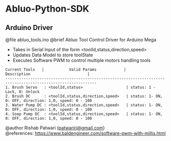 # Abluo-Python-SDK
## Arduino Driver
@file abluo_tools.ino
@brief Abluo Tool Control Driver for Arduino Mega

* Takes in Serial Input of the form <toolId,status,direction,speed>
* Updates Data Model to store toolState
* Executes Software PWM to control multiple motors handling tools

```
Current Tools   |           Valid Params            |                   Description                         |
--------------------------------------------------------------------------------------------------------------
1. Brush Servo   : <toolId,status>                   | status: 1 - Lock, 0: Unlock
2. Brush DC      : <toolId,status,direction,speed>   | status: 1- ON, 0: OFF, direction: 1,0, speed: 0 - 100
3. Water Pump DC : <toolId,status,direction,speed>   | status: 1- ON, 0: OFF, direction: 1,0, speed: 0 - 100
4. Soap Pump DC  : <toolId,status,direction,speed>   | status: 1- ON, 0: OFF, direction: 1,0, speed: 0 - 100
```
 
@author Rishab Patwari (patwariri@gmail.com)<br>
@references: https://www.baldengineer.com/software-pwm-with-millis.html
